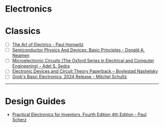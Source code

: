 # Electronics

# Classics

- [ ] [The Art of Electrics - Paul Horowitz](https://a.co/d/624FosO)
- [ ] [Semiconductor Physics And Devices: Basic Principles - Donald A. Neamen](https://a.co/d/fKiJbYl)
- [ ] [Microelectronic Circuits (The Oxford Series in Electrical and Computer Engineering) - Adel S. Sedra](https://a.co/d/fsV7vxh)
- [ ] [Electronic Devices and Circuit Theory Paperback – Boylestad Nashelsky](https://a.co/d/a8XrVfz)
- [ ] [Grob's Basic Electronics: 2024 Release - Mitchel Schultz](https://a.co/d/4aiBddc)

---
# Design Guides
- [Practical Electronics for Inventors, Fourth Edition 4th Edition - Paul Scherz](https://a.co/d/1QgWrsu) 